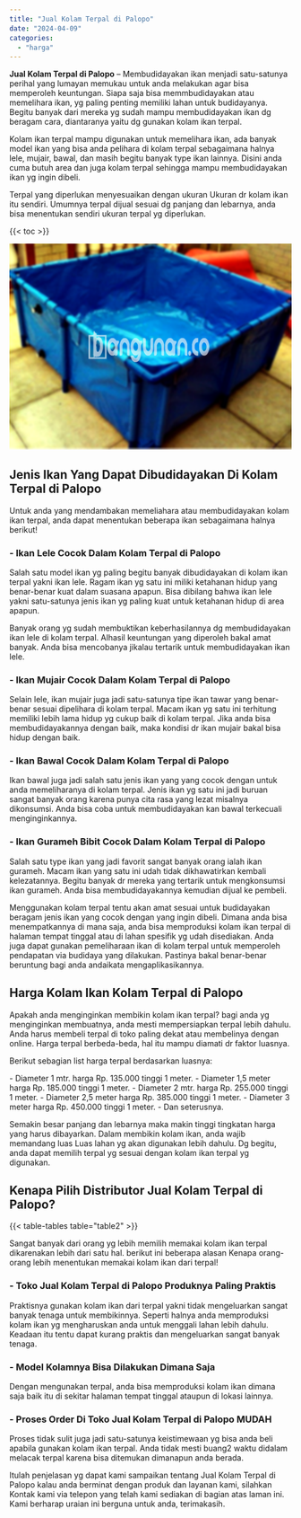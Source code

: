 ```yaml
---
title: "Jual Kolam Terpal di Palopo"
date: "2024-04-09"
categories: 
  - "harga"
---
```


**Jual Kolam Terpal di Palopo** – Membudidayakan ikan menjadi satu-satunya perihal yang lumayan memukau untuk anda melakukan agar bisa memperoleh keuntungan. Siapa saja bisa memmbudidayakan atau memelihara ikan, yg paling penting memiliki lahan untuk budidayanya. Begitu banyak dari mereka yg sudah mampu membudidayakan ikan dg beragam cara, diantaranya yaitu dg gunakan kolam ikan terpal.

Kolam ikan terpal mampu digunakan untuk memelihara ikan, ada banyak model ikan yang bisa anda pelihara di kolam terpal sebagaimana halnya lele, mujair, bawal, dan masih begitu banyak type ikan lainnya. Disini anda cuma butuh area dan juga kolam terpal sehingga mampu membudidayakan ikan yg ingin dibeli.

Terpal yang diperlukan menyesuaikan dengan ukuran Ukuran dr kolam ikan itu sendiri. Umumnya terpal dijual sesuai dg panjang dan lebarnya, anda bisa menentukan sendiri ukuran terpal yg diperlukan.

{{< toc >}}

![Jual Kolam Terpal di Palopo](/images/jual-kolam-terpal-29.png)

## Jenis Ikan Yang Dapat Dibudidayakan Di Kolam Terpal di Palopo

Untuk anda yang mendambakan memeliahara atau membudidayakan kolam ikan terpal, anda dapat menentukan beberapa ikan sebagaimana halnya berikut!

### \- Ikan Lele Cocok Dalam Kolam Terpal di Palopo

Salah satu model ikan yg paling begitu banyak dibudidayakan di kolam ikan terpal yakni ikan lele. Ragam ikan yg satu ini miliki ketahanan hidup yang benar-benar kuat dalam suasana apapun. Bisa dibilang bahwa ikan lele yakni satu-satunya jenis ikan yg paling kuat untuk ketahanan hidup di area apapun.

Banyak orang yg sudah membuktikan keberhasilannya dg membudidayakan ikan lele di kolam terpal. Alhasil keuntungan yang diperoleh bakal amat banyak. Anda bisa mencobanya jikalau tertarik untuk membudidayakan ikan lele.

### \- Ikan Mujair Cocok Dalam Kolam Terpal di Palopo

Selain lele, ikan mujair juga jadi satu-satunya tipe ikan tawar yang benar-benar sesuai dipelihara di kolam terpal. Macam ikan yg satu ini terhitung memiliki lebih lama hidup yg cukup baik di kolam terpal. Jika anda bisa membudidayakannya dengan baik, maka kondisi dr ikan mujair bakal bisa hidup dengan baik.

### \- Ikan Bawal Cocok Dalam Kolam Terpal di Palopo

Ikan bawal juga jadi salah satu jenis ikan yang yang cocok dengan untuk anda memeliharanya di kolam terpal. Jenis ikan yg satu ini jadi buruan sangat banyak orang karena punya cita rasa yang lezat misalnya dikonsumsi. Anda bisa coba untuk membudidayakan kan bawal terkecuali menginginkannya.

### \- Ikan Gurameh Bibit Cocok Dalam Kolam Terpal di Palopo

Salah satu type ikan yang jadi favorit sangat banyak orang ialah ikan gurameh. Macam ikan yang satu ini udah tidak dikhawatirkan kembali kelezatannya. Begitu banyak dr mereka yang tertarik untuk mengkonsumsi ikan gurameh. Anda bisa membudidayakannya kemudian dijual ke pembeli.

Menggunakan kolam terpal tentu akan amat sesuai untuk budidayakan beragam jenis ikan yang cocok dengan yang ingin dibeli. Dimana anda bisa menempatkannya di mana saja, anda bisa memproduksi kolam ikan terpal di halaman tempat tinggal atau di lahan spesifik yg udah disediakan. Anda juga dapat gunakan pemeliharaan ikan di kolam terpal untuk memperoleh pendapatan via budidaya yang dilakukan. Pastinya bakal benar-benar beruntung bagi anda andaikata mengaplikasikannya.

## Harga Kolam Ikan Kolam Terpal di Palopo

Apakah anda menginginkan membikin kolam ikan terpal? bagi anda yg menginginkan membuatnya, anda mesti mempersiapkan terpal lebih dahulu. Anda harus membeli terpal di toko paling dekat atau membelinya dengan online. Harga terpal berbeda-beda, hal itu mampu diamati dr faktor luasnya.

Berikut sebagian list harga terpal berdasarkan luasnya:

\- Diameter 1 mtr. harga Rp. 135.000 tinggi 1 meter. - Diameter 1,5 meter harga Rp. 185.000 tinggi 1 meter. - Diameter 2 mtr. harga Rp. 255.000 tinggi 1 meter. - Diameter 2,5 meter harga Rp. 385.000 tinggi 1 meter. - Diameter 3 meter harga Rp. 450.000 tinggi 1 meter. - Dan seterusnya.

Semakin besar panjang dan lebarnya maka makin tinggi tingkatan harga yang harus dibayarkan. Dalam membikin kolam ikan, anda wajib memandang luas Luas lahan yg akan digunakan lebih dahulu. Dg begitu, anda dapat memilih terpal yg sesuai dengan kolam ikan terpal yg digunakan.

## Kenapa Pilih Distributor Jual Kolam Terpal di Palopo?

{{< table-tables table="table2" >}}

Sangat banyak dari orang yg lebih memilih memakai kolam ikan terpal dikarenakan lebih dari satu hal. berikut ini beberapa alasan Kenapa orang-orang lebih menentukan memakai kolam ikan dari terpal!

### \- Toko Jual Kolam Terpal di Palopo Produknya Paling Praktis

Praktisnya gunakan kolam ikan dari terpal yakni tidak mengeluarkan sangat banyak tenaga untuk membikinnya. Seperti halnya anda memproduksi kolam ikan yg mengharuskan anda untuk menggali lahan lebih dahulu. Keadaan itu tentu dapat kurang praktis dan mengeluarkan sangat banyak tenaga.

### \- Model Kolamnya Bisa Dilakukan Dimana Saja

Dengan mengunakan terpal, anda bisa memproduksi kolam ikan dimana saja baik itu di sekitar halaman tempat tinggal ataupun di lokasi lainnya.

### \- Proses Order Di Toko Jual Kolam Terpal di Palopo MUDAH

Proses tidak sulit juga jadi satu-satunya keistimewaan yg bisa anda beli apabila gunakan kolam ikan terpal. Anda tidak mesti buang2 waktu didalam melacak terpal karena bisa ditemukan dimanapun anda berada.

Itulah penjelasan yg dapat kami sampaikan tentang Jual Kolam Terpal di Palopo kalau anda berminat dengan produk dan layanan kami, silahkan Kontak kami via telepon yang telah kami sediakan di bagian atas laman ini. Kami berharap uraian ini berguna untuk anda, terimakasih.
